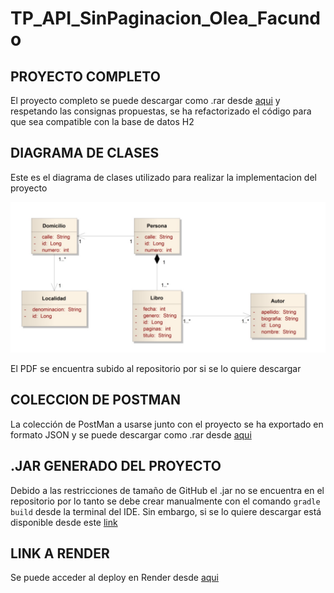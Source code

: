# TP_API_SinPaginacion_Olea_Facundo




## PROYECTO COMPLETO
El proyecto completo se puede descargar como .rar desde [aqui](https://github.com/Facustriker/TP_API_SinPaginacion_Olea_Facundo/raw/main/proyectoAPIREST.rar) y respetando las consignas propuestas, se ha refactorizado el código para que sea compatible con la base de datos H2

## DIAGRAMA DE CLASES
Este es el diagrama de clases utilizado para realizar la implementacion del proyecto

![](https://raw.githubusercontent.com/Facustriker/TP_API_SinPaginacion_Olea_Facundo/main/Diagrama%20Clases%20REST%20API.jpg)


El PDF se encuentra subido al repositorio por si se lo quiere descargar

## COLECCION DE POSTMAN
La colección de PostMan a usarse junto con el proyecto se ha exportado en formato JSON y se puede descargar como .rar desde [aqui](https://github.com/Facustriker/TP_API_SinPaginacion_Olea_Facundo/raw/main/Persona%20Api%20Request.postman_collection.rar)

## .JAR GENERADO DEL PROYECTO
Debido a las restricciones de tamaño de GitHub el .jar no se encuentra en el repositorio por lo tanto se debe crear manualmente con el comando `gradle build` desde la terminal del IDE. Sin embargo, si se lo quiere descargar está disponible desde este [link](https://drive.google.com/drive/folders/1X5dZz3Se3pFweoMdDgoprTFbSXqPMvz4)

## LINK A RENDER
Se puede acceder al deploy en Render desde [aqui](https://dashboard.render.com/web/srv-ckebhbltj22c73cm6g4g/deploys/dep-ckebinmnpffc73akq7og)
